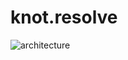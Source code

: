 # knot.resolve

![architecture](https://mermaid.ink/img/eyJjb2RlIjoiZmxvd2NoYXJ0IExSXG4gIGluKCggKSlcbiAgb3V0KCggKSlcbiAgbmFtZXNwYWNle3tOYW1lc3BhY2UudH19XG4gIHJlc3VsdHt7TW9kdWxlLnR9fVxuXG4gIHN1YmdyYXBoIGtub3QucmVzb2x2ZVxuICAgIEltcG9ydEdyYXBoXG4gICAgUmVzb2x2ZXJcbiAgZW5kXG5cbiAgSW1wb3J0R3JhcGggPC0uLT4gQ29tcGlsZXJcblxuICBzdWJncmFwaCBrbm90LmxpYlxuICAgIE1vZHVsZVRhYmxlXG4gIGVuZFxuXG4gIE1vZHVsZVRhYmxlIDwtLi0-IENvbXBpbGVyXG5cbiAgc3ViZ3JhcGgga25vdC5jb21waWxlXG4gICAgQ29tcGlsZXJcbiAgICBQYXJzZXJcblxuICAgIENvbXBpbGVyIC0tPiBQYXJzZXJcbiAgZW5kXG5cbiAgaW4gLS0-IHxpbnB1dHwgbmFtZXNwYWNlIC0tPiBDb21waWxlclxuICBSZXNvbHZlciAtLT4gcmVzdWx0IC0tPiB8b3V0cHV0fCByZWFke1wicmVhZCgpXCJ9IC0tPiBvdXRcbiIsIm1lcm1haWQiOnsidGhlbWUiOiJkZWZhdWx0In0sInVwZGF0ZUVkaXRvciI6ZmFsc2UsImF1dG9TeW5jIjp0cnVlLCJ1cGRhdGVEaWFncmFtIjpmYWxzZX0)
